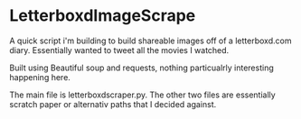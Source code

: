 # LetterboxdImageScrape

A quick script i'm building to build shareable images off of a letterboxd.com diary. Essentially wanted to tweet all the movies I watched.

Built using Beautiful soup and requests, nothing particualrly interesting happening here. 

The main file is letterboxdscraper.py. The other two files are essentially scratch paper or alternativ paths that I decided against.
